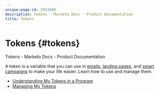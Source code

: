 ```yaml
---
unique-page-id: 2953400
description: Tokens - Marketo Docs - Product Documentation
title: Tokens
---
```


# Tokens {#tokens}

Tokens - Marketo Docs - Product Documentation

A token is a variable that you can use in [emails](http://docs.marketo.com/display/DOCS/Email+Marketing), [landing pages](http://docs.marketo.com/display/DOCS/Landing+Pages), and [smart campaigns](http://docs.marketo.com/display/DOCS/Smart+Lists+and+Static+Lists) to make your life easier. Learn how to use and manage them.

* [Understanding My Tokens in a Program](tokens/understanding-my-tokens-in-a-program.md)
* [Managing My Tokens](tokens/managing-my-tokens.md)

